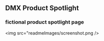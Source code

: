 ## DMX Product Spotlight

### fictional product spotlight page

<img src="readmeImages/screenshot.png />